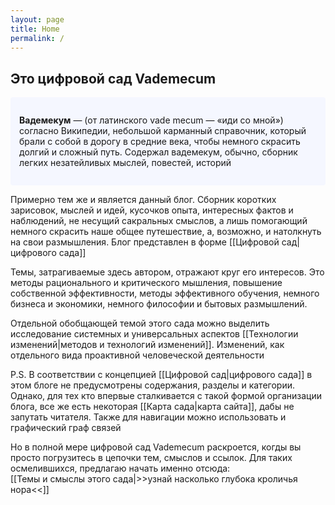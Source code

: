 ```yaml
---
layout: page
title: Home
permalink: /
---
```


## Это цифровой сад Vademecum

<p style="padding: 2em 1em; background: #f5f7ff; border-radius: 4px;">
  <span style="font-weight: bold">Вадемекум</span> — (от латинского vade mecum — «иди со мной») согласно Википедии, небольшой карманный справочник, который брали с собой в дорогу в средние века, чтобы немного скрасить долгий и сложный путь. Содержал вадемекум, обычно, сборник легких незатейливых мыслей, повестей, историй   
</p>


Примерно тем же и является данный блог. Сборник коротких зарисовок, мыслей и идей, кусочков опыта, интересных фактов и наблюдений, не несущий сакральных смыслов, а лишь помогающий немного скрасить наше общее путешествие, а, возможно, и натолкнуть на свои размышления. Блог представлен в форме [[Цифровой сад|цифрового сада]]

Темы, затрагиваемые здесь автором, отражают круг его интересов. Это методы рационального и критического мышления, повышение собственной эффективности, методы эффективного обучения, немного бизнеса и экономики, немного философии и бытовых размышлений.

Отдельной обобщающей темой этого сада можно выделить исследование системных и универсальных аспектов [[Технологии изменений|методов и технологий изменений]]. Изменений, как отдельного вида проактивной человеческой деятельности

P.S. В соответствии с концепцией [[Цифровой сад|цифрового сада]] в этом блоге не предусмотрены содержания, разделы и категории. Однако, для тех кто впервые сталкивается с такой формой организации блога, все же есть некоторая [[Карта сада|карта сайта]], дабы не запутать читателя. Также для навигации можно использовать и графический граф связей

Но в полной мере цифровой сад Vademecum раскроется, когды вы просто погрузитесь в цепочки тем, смыслов и ссылок. Для таких осмелившихся, предлагаю начать именно отсюда:  
[[Темы и смыслы этого сада|>>узнай насколько глубока кроличья нора<<]]
<style>
  .wrapper {
    max-width: 45em;
  }
</style>
